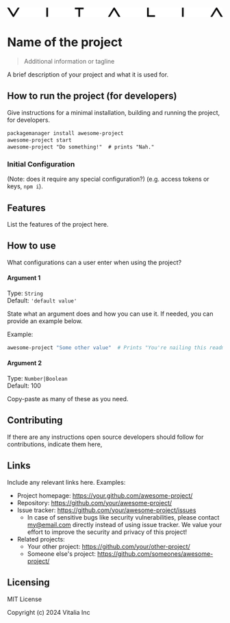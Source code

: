 ![Logo of the project](Vitalia_Logo_Text_Black.png)

# Name of the project
> Additional information or tagline

A brief description of your project and what it is used for.

## How to run the project (for developers)

Give instructions for a minimal installation, building and running the project, for developers.

```shell
packagemanager install awesome-project
awesome-project start
awesome-project "Do something!"  # prints "Nah."
```


### Initial Configuration

(Note: does it require any special configuration?) (e.g. access tokens or keys, `npm i`).


## Features

List the features of the project here.

## How to use

What configurations can a user enter when using the project?

#### Argument 1
Type: `String`  
Default: `'default value'`

State what an argument does and how you can use it. If needed, you can provide
an example below.

Example:
```bash
awesome-project "Some other value"  # Prints "You're nailing this readme!"
```

#### Argument 2
Type: `Number|Boolean`  
Default: 100

Copy-paste as many of these as you need.

## Contributing

If there are any instructions open source developers should follow for contributions, indicate them here,


## Links

Include any relevant links here. Examples:

- Project homepage: https://your.github.com/awesome-project/
- Repository: https://github.com/your/awesome-project/
- Issue tracker: https://github.com/your/awesome-project/issues
  - In case of sensitive bugs like security vulnerabilities, please contact
    my@email.com directly instead of using issue tracker. We value your effort
    to improve the security and privacy of this project!
- Related projects:
  - Your other project: https://github.com/your/other-project/
  - Someone else's project: https://github.com/someones/awesome-project/


## Licensing

MIT License

Copyright (c) 2024 Vitalia Inc